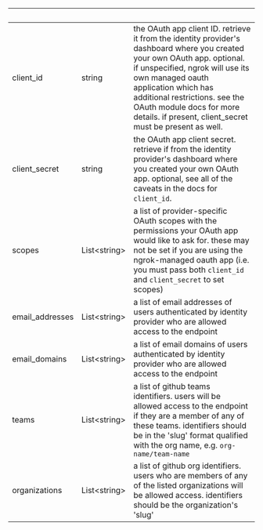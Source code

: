 <!-- Code generated for API Clients. DO NOT EDIT. -->

| &nbsp;          | &nbsp;             | &nbsp;                                                                                                                                                                                                                                                                                                                         |
| --------------- | ------------------ | ------------------------------------------------------------------------------------------------------------------------------------------------------------------------------------------------------------------------------------------------------------------------------------------------------------------------------ |
| client_id       | string             | the OAuth app client ID. retrieve it from the identity provider's dashboard where you created your own OAuth app. optional. if unspecified, ngrok will use its own managed oauth application which has additional restrictions. see the OAuth module docs for more details. if present, client_secret must be present as well. |
| client_secret   | string             | the OAuth app client secret. retrieve if from the identity provider's dashboard where you created your own OAuth app. optional, see all of the caveats in the docs for `client_id`.                                                                                                                                            |
| scopes          | List&lt;string&gt; | a list of provider-specific OAuth scopes with the permissions your OAuth app would like to ask for. these may not be set if you are using the ngrok-managed oauth app (i.e. you must pass both `client_id` and `client_secret` to set scopes)                                                                                  |
| email_addresses | List&lt;string&gt; | a list of email addresses of users authenticated by identity provider who are allowed access to the endpoint                                                                                                                                                                                                                   |
| email_domains   | List&lt;string&gt; | a list of email domains of users authenticated by identity provider who are allowed access to the endpoint                                                                                                                                                                                                                     |
| teams           | List&lt;string&gt; | a list of github teams identifiers. users will be allowed access to the endpoint if they are a member of any of these teams. identifiers should be in the 'slug' format qualified with the org name, e.g. `org-name/team-name`                                                                                                 |
| organizations   | List&lt;string&gt; | a list of github org identifiers. users who are members of any of the listed organizations will be allowed access. identifiers should be the organization's 'slug'                                                                                                                                                             |
